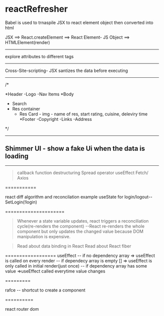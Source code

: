 # reactRefresher

Babel is used to trnaspile JSX to react element object then converted into html

JSX ==> React.createElement ==> React Element- JS Object ==> HTMLElement(render)

---

explore attributes to different tags

---

Cross-Site-scripting- JSX santizes the data before executing

---

/\*

*Header
-Logo
-Nav Items
*Body

- Search
- Res container
  - Res Card - img - name of res, start rating, cuisine, deleviry time
    \*Footer
    -Copyright
    -Links
    -Address

\*/

---

## Shimmer UI - show a fake Ui when the data is loading

---

> callback function
> destructuring
> Spread operator
> useEffect
> Fetch/ Axios

===========

react diff algorithm and reconcilation example useState for login/logout-- SetLogin(!login)

=====================

> Whenever a state variable updates, react triggers a reconciliation cycle(re-renders the component)
> --React re-renders the whole component but only updates the changed value because DOM manipulation is expensive.

> Read about data binding in React
> Read about React fiber

==================
useEffect
-- if no dependency array => useEffect is called on every render
-- if dependecy array is empty [] => useEffect is only called in initial render(just once)
-- if dependency array has some value =>useEffect called everytime value changes

=========

rafce -- shortcut to create a component

==========

<Link>  react router dom
